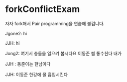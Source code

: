 # forkConflictExam

자자 fork해서 Pair programming을 연습해 볼겁니다.




Jgone2: hi

JJH: hi

Jong2: 여기서 충돌을 일으켜 봅시다요 이동준 씝 통수친다 내가


JJH : 동준이는 한남이다

JJH: 이동준 한강에 물 흡입시킨다